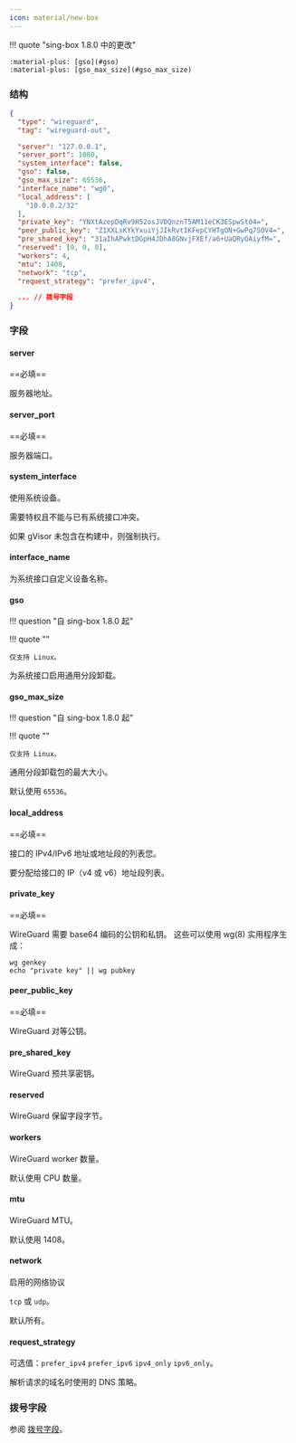 ```yaml
---
icon: material/new-box
---
```


!!! quote "sing-box 1.8.0 中的更改"

    :material-plus: [gso](#gso)  
    :material-plus: [gso_max_size](#gso_max_size)

### 结构

```json
{
  "type": "wireguard",
  "tag": "wireguard-out",

  "server": "127.0.0.1",
  "server_port": 1080,
  "system_interface": false,
  "gso": false,
  "gso_max_size": 65536,
  "interface_name": "wg0",
  "local_address": [
    "10.0.0.2/32"
  ],
  "private_key": "YNXtAzepDqRv9H52osJVDQnznT5AM11eCK3ESpwSt04=",
  "peer_public_key": "Z1XXLsKYkYxuiYjJIkRvtIKFepCYHTgON+GwPq7SOV4=",
  "pre_shared_key": "31aIhAPwktDGpH4JDhA8GNvjFXEf/a6+UaQRyOAiyfM=",
  "reserved": [0, 0, 0],
  "workers": 4,
  "mtu": 1408,
  "network": "tcp",
  "request_strategy": "prefer_ipv4",

  ... // 拨号字段
}
```

### 字段

#### server

==必填==

服务器地址。

#### server_port

==必填==

服务器端口。

#### system_interface

使用系统设备。

需要特权且不能与已有系统接口冲突。

如果 gVisor 未包含在构建中，则强制执行。

#### interface_name

为系统接口自定义设备名称。

#### gso

!!! question "自 sing-box 1.8.0 起"

!!! quote ""

    仅支持 Linux。

为系统接口启用通用分段卸载。

#### gso_max_size

!!! question "自 sing-box 1.8.0 起"

!!! quote ""

    仅支持 Linux。

通用分段卸载包的最大大小。

默认使用 `65536`。

#### local_address

==必填==

接口的 IPv4/IPv6 地址或地址段的列表您。

要分配给接口的 IP（v4 或 v6）地址段列表。

#### private_key

==必填==

WireGuard 需要 base64 编码的公钥和私钥。 这些可以使用 wg(8) 实用程序生成：

```shell
wg genkey
echo "private key" || wg pubkey
```

#### peer_public_key

==必填==

WireGuard 对等公钥。

#### pre_shared_key

WireGuard 预共享密钥。

#### reserved

WireGuard 保留字段字节。

#### workers

WireGuard worker 数量。

默认使用 CPU 数量。

#### mtu

WireGuard MTU。

默认使用 1408。

#### network

启用的网络协议

`tcp` 或 `udp`。

默认所有。

#### request_strategy

可选值：`prefer_ipv4` `prefer_ipv6` `ipv4_only` `ipv6_only`。

解析请求的域名时使用的 DNS 策略。

### 拨号字段

参阅 [拨号字段](/zh/configuration/shared/dial/)。

